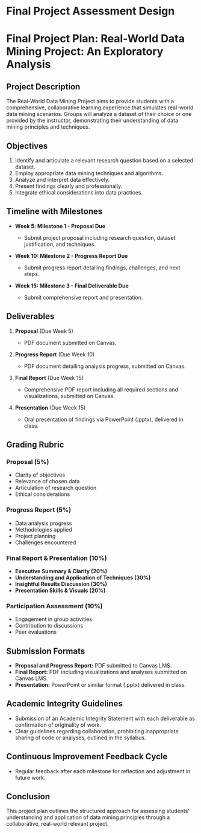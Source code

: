 Final Project Assessment Design
===============================

# Final Project Plan: Real-World Data Mining Project: An Exploratory Analysis

## Project Description
The Real-World Data Mining Project aims to provide students with a comprehensive, collaborative learning experience that simulates real-world data mining scenarios. Groups will analyze a dataset of their choice or one provided by the instructor, demonstrating their understanding of data mining principles and techniques.

## Objectives
1. Identify and articulate a relevant research question based on a selected dataset.
2. Employ appropriate data mining techniques and algorithms.
3. Analyze and interpret data effectively.
4. Present findings clearly and professionally.
5. Integrate ethical considerations into data practices.

## Timeline with Milestones
- **Week 5: Milestone 1 - Proposal Due**
  - Submit project proposal including research question, dataset justification, and techniques.

- **Week 10: Milestone 2 - Progress Report Due**
  - Submit progress report detailing findings, challenges, and next steps.

- **Week 15: Milestone 3 - Final Deliverable Due**
  - Submit comprehensive report and presentation.

## Deliverables
1. **Proposal** (Due Week 5)
   - PDF document submitted on Canvas.
   
2. **Progress Report** (Due Week 10)
   - PDF document detailing analysis progress, submitted on Canvas.
   
3. **Final Report** (Due Week 15)
   - Comprehensive PDF report including all required sections and visualizations, submitted on Canvas.

4. **Presentation** (Due Week 15)
   - Oral presentation of findings via PowerPoint (.pptx), delivered in class.

## Grading Rubric
### Proposal (5%)
- Clarity of objectives
- Relevance of chosen data
- Articulation of research question
- Ethical considerations

### Progress Report (5%)
- Data analysis progress
- Methodologies applied
- Project planning
- Challenges encountered

### Final Report & Presentation (10%)
- **Executive Summary & Clarity (20%)**
- **Understanding and Application of Techniques (30%)**
- **Insightful Results Discussion (30%)**
- **Presentation Skills & Visuals (20%)**

### Participation Assessment (10%)
- Engagement in group activities
- Contribution to discussions
- Peer evaluations

## Submission Formats
- **Proposal and Progress Report:** PDF submitted to Canvas LMS.
- **Final Report:** PDF including visualizations and analyses submitted on Canvas LMS.
- **Presentation:** PowerPoint or similar format (.pptx) delivered in class.

## Academic Integrity Guidelines
- Submission of an Academic Integrity Statement with each deliverable as confirmation of originality of work.
- Clear guidelines regarding collaboration, prohibiting inappropriate sharing of code or analyses, outlined in the syllabus.

## Continuous Improvement Feedback Cycle
- Regular feedback after each milestone for reflection and adjustment in future work.

## Conclusion
This project plan outlines the structured approach for assessing students' understanding and application of data mining principles through a collaborative, real-world relevant project.